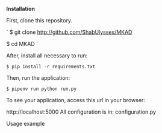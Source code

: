 **Installation**

First, clone this repository.

`
$ git clone http://github.com/ShabUlysses/MKAD



$ cd MKAD
`

After, install all necessary to run:

`
$ pip install -r requirements.txt
`

Then, run the application:

`
$ pipenv run python run.py
`

To see your application, access this url in your browser:

http://localhost:5000
All configuration is in: configuration.py

Usage example



